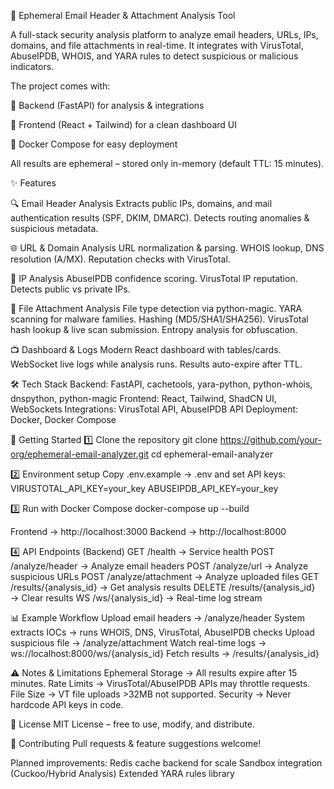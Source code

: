 📧 Ephemeral Email Header & Attachment Analysis Tool

A full-stack security analysis platform to analyze email headers, URLs, IPs, domains, and file attachments in real-time.
It integrates with VirusTotal, AbuseIPDB, WHOIS, and YARA rules to detect suspicious or malicious indicators.

The project comes with:

🔹 Backend (FastAPI) for analysis & integrations

🔹 Frontend (React + Tailwind) for a clean dashboard UI

🔹 Docker Compose for easy deployment

All results are ephemeral – stored only in-memory (default TTL: 15 minutes).

✨ Features

🔍 Email Header Analysis
Extracts public IPs, domains, and mail authentication results (SPF, DKIM, DMARC).
Detects routing anomalies & suspicious metadata.

🌐 URL & Domain Analysis
URL normalization & parsing.
WHOIS lookup, DNS resolution (A/MX).
Reputation checks with VirusTotal.

📡 IP Analysis
AbuseIPDB confidence scoring.
VirusTotal IP reputation.
Detects public vs private IPs.

📎 File Attachment Analysis
File type detection via python-magic.
YARA scanning for malware families.
Hashing (MD5/SHA1/SHA256).
VirusTotal hash lookup & live scan submission.
Entropy analysis for obfuscation.

📺 Dashboard & Logs
Modern React dashboard with tables/cards.
WebSocket live logs while analysis runs.
Results auto-expire after TTL.

🛠️ Tech Stack
Backend: FastAPI, cachetools, yara-python, python-whois, dnspython, python-magic
Frontend: React, Tailwind, ShadCN UI, WebSockets
Integrations: VirusTotal API, AbuseIPDB API
Deployment: Docker, Docker Compose

🚀 Getting Started
1️⃣ Clone the repository
git clone https://github.com/your-org/ephemeral-email-analyzer.git
cd ephemeral-email-analyzer

2️⃣ Environment setup
Copy .env.example → .env and set API keys:
VIRUSTOTAL_API_KEY=your_key
ABUSEIPDB_API_KEY=your_key

3️⃣ Run with Docker Compose
docker-compose up --build


Frontend → http://localhost:3000
Backend → http://localhost:8000

4️⃣ API Endpoints (Backend)
GET /health → Service health
POST /analyze/header → Analyze email headers
POST /analyze/url → Analyze suspicious URLs
POST /analyze/attachment → Analyze uploaded files
GET /results/{analysis_id} → Get analysis results
DELETE /results/{analysis_id} → Clear results
WS /ws/{analysis_id} → Real-time log stream

📊 Example Workflow
Upload email headers → /analyze/header
System extracts IOCs → runs WHOIS, DNS, VirusTotal, AbuseIPDB checks
Upload suspicious file → /analyze/attachment
Watch real-time logs → ws://localhost:8000/ws/{analysis_id}
Fetch results → /results/{analysis_id}

⚠️ Notes & Limitations
Ephemeral Storage → All results expire after 15 minutes.
Rate Limits → VirusTotal/AbuseIPDB APIs may throttle requests.
File Size → VT file uploads >32MB not supported.
Security → Never hardcode API keys in code.

📄 License
MIT License – free to use, modify, and distribute.

🤝 Contributing
Pull requests & feature suggestions welcome!

Planned improvements:
Redis cache backend for scale
Sandbox integration (Cuckoo/Hybrid Analysis)
Extended YARA rules library
